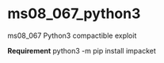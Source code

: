 # ms08_067_python3
ms08_067 Python3 compactible exploit


**Requirement**
python3 -m pip install impacket

